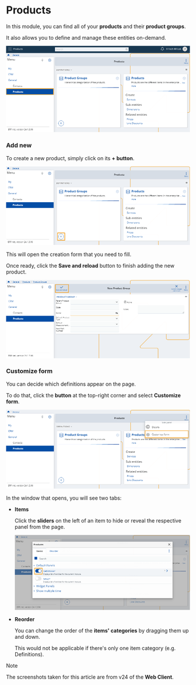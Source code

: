 # Products

In this module, you can find all of your **products** and their **product groups**.

It also allows you to define and manage these entities on-demand.

![Express](pictures/Products_view.png)

### Add new

To create a new product, simply click on its **+ button**.

![Express](pictures/Products_add.png)

This will open the creation form that you need to fill.

Once ready, click the **Save and reload** button to finish adding the new product.

![Express](pictures/Products_save.png)

### Customize form

You can decide which definitions appear on the page.

To do that, click the **button** at the top-right corner and select **Customize form**.

![Express](pictures/Products_customize.png)

In the window that opens, you will see two tabs:

* **Items**

  Click the **sliders** on the left of an item to hide or reveal the respective panel from the page.

  ![Express](pictures/Products_Items.png)

* **Reorder**

  You can change the order of the **items' categories** by dragging them up and down.

  This would not be applicable if there's only one item category (e.g. Definitions).



> [!NOTE]
> The screenshots taken for this article are from v24 of the **Web Client**.
